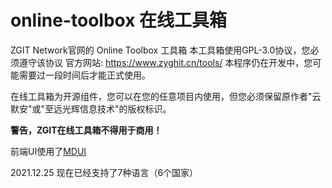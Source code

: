 # online-toolbox 在线工具箱

ZGIT Network官网的 Online Toolbox 工具箱
本工具箱使用GPL-3.0协议，您必须遵守该协议
官方网站: https://www.zyghit.cn/tools/
本程序仍在开发中，您可能需要过一段时间后才能正式使用。

在线工具箱为开源组件，您可以在您的任意项目内使用，但您必须保留原作者"云默安"或"至远光辉信息技术"的版权标识。

**警告，ZGIT在线工具箱不得用于商用！**

前端UI使用了[MDUI](http://www.mdui.org)

2021.12.25
现在已经支持了7种语言（6个国家）

